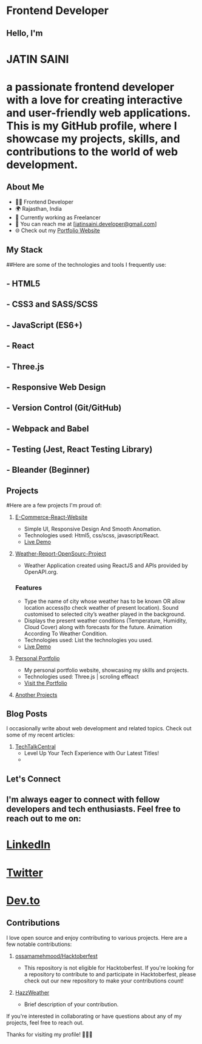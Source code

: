 # Frontend Developer

## Hello, I'm <h1>JATIN SAINI</h1>
# a passionate frontend developer with a love for creating interactive and user-friendly web applications. This is my GitHub profile, where I showcase my projects, skills, and contributions to the world of web development.

## About Me

- 👩‍💻 Frontend Developer
- 🌍 Rajasthan, India
- 💼 Currently working as Freelancer
- 📧 You can reach me at [jatinsaini.developer@gmail.com]
- 🌐 Check out my [Portfolio Website](https://your-website.com)

## My Stack

##Here are some of the technologies and tools I frequently use:

## - HTML5
## - CSS3 and SASS/SCSS
## - JavaScript (ES6+)
## - React
## - Three.js
## - Responsive Web Design
## - Version Control (Git/GitHub)
## - Webpack and Babel
## - Testing (Jest, React Testing Library)
## - Bleander (Beginner)

## Projects

#Here are a few projects I'm proud of:

1. [E-Commerce-React-Website](https://github.com/yourusername/project-name)
   - Simple UI, Responsive Design And Smooth Anomation.
   - Technologies used: Html5, css/scss, javascript/React.
   - [Live Demo](https://your-live-demo-url.com)

2. [Weather-Report-OpenSourc-Project](https://github.com/JatinSainiOO7/HazzWeather)
   - Weather Application created using ReactJS and APIs provided by OpenAPI.org.
   ### Features
   - Type the name of city whose weather has to be known OR allow location access(to check weather of present location).
     Sound customised to selected city’s weather played in the background.
   - Displays the present weather conditions (Temperature, Humidity, Cloud Cover) along with forecasts for the future.
     Animation According To Weather Condition.
   - Technologies used: List the technologies you used.
   - [Live Demo](https://your-live-demo-url.com)

3. [Personal Portfolio](https://github.com/JatinSainiOO7/Portfolio-Website)
   - My personal portfolio website, showcasing my skills and projects.
   - Technologies used: Three.js | scroling effeact
   - [Visit the Portfolio](https://your-portfolio-website.com)
  
4. [Another Projects](https://github.com/JatinSainiOO7?tab=repositories)

## Blog Posts

I occasionally write about web development and related topics. Check out some of my recent articles:

1. [TechTalkCentral](https://www.patreon.com/TechTalkCentral)
   - Level Up Your Tech Experience with Our Latest Titles!
   - 
## Let's Connect

## I'm always eager to connect with fellow developers and tech enthusiasts. Feel free to reach out to me on:

# [LinkedIn](https://www.linkedin.com/in/jatin-saini-711055294/)
# [Twitter](https://twitter.com/JatinSaini0O7)
# [Dev.to](https://dev.to/jatinsainioo7)

## Contributions

I love open source and enjoy contributing to various projects. Here are a few notable contributions:

1. [ossamamehmood/Hacktoberfest](https://https://github.com/ossamamehmood/Hacktoberfest/pull/558)
   -  This repository is not eligible for Hacktoberfest. If you're looking for a repository to contribute to and participate in Hacktoberfest, please check out our new repository to make your contributions count!

2. [HazzWeather](https://github.com/HridoyHazard/HazzWeather/blob/main)
   - Brief description of your contribution.

If you're interested in collaborating or have questions about any of my projects, feel free to reach out.

Thanks for visiting my profile! 👩‍💻✨
